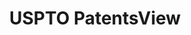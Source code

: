 ---
bigquery: https://console.cloud.google.com/bigquery?p=patents-public-data&d=patentsview&page=dataset
citation: Attribution should be given to PatentsView for use, distribution, or derivative
  works.
code: https://github.com/CSSIP-AIR/PatentsView-Code-Snippets/
contributors: USPTO
cost: None
description: 'PatentsView includes US patent data including raw data (summaries, applications,
  pregrant applications), disambugations of inventors and assignees, and inventor
  gender estimates.  Also foreign priority data, # of figures and sheets, and government
  interest statements.'
documentation: https://patentsview.org/query/builder-faqs
last_edit: Mon, 04 Apr 2022 19:02:57 GMT
location: https://patentsview.org/
maintained_by: USPTO
record_creation_timestamp: 12/2/2020 17:20:46
schema_fields: '[''disamb_inventor_id_20190820'', ''rawlocation_id'', ''citation_id'',
  ''publication_number'', ''disamb_inventor_id_20180528'', ''country_transformed'',
  ''num_claims'', ''deceased'', ''county'', ''section'', ''level_three'', ''uuid'',
  ''dependent'', ''city'', ''inventor_id'', ''sector_title'', ''latitude'', ''doctype'',
  ''application_id'', ''lapse_of_patent'', ''exemplary'', ''latlong'', ''disamb_assignee_id_20200331'',
  ''gi_statement'', ''status'', ''rel_id'', ''contract_award_number'', ''abstract'',
  ''subclass_id'', ''id'', ''category'', ''disamb_inventor_id_20191008'', ''f371_date'',
  ''_102_date'', ''level_two'', ''f102_date'', ''state_fips'', ''section_id'', ''disamb_inventor_id_20181127'',
  ''length'', ''group_id'', ''disamb_inventor_id_20171226'', ''rule_47'', ''classification_status'',
  ''lawyer_id'', ''withdrawn'', ''text'', ''county_fips'', ''subcategory_id'', ''action_date'',
  ''fname'', ''classification_data_source'', ''patent_id'', ''disamb_inventor_id_20200630'',
  ''disamb_inventor_id_20191231'', ''subclass'', ''level_one'', ''role'', ''term_grant'',
  ''designation'', ''num_sheets'', ''disamb_inventor_id_20190312'', ''name_last'',
  ''subsection_id'', ''applicant_type'', ''disamb_assignee_id_20191231'', ''group'',
  ''num_figures'', ''type'', ''disamb_inventor_id_20200331'', ''disclaimer_date'',
  ''term_disclaimer'', ''assignee_id'', ''title'', ''attribution_status'', ''relkind'',
  ''disamb_assignee_id_20200630'', ''series_code'', ''disamb_inventor_id_20170808'',
  ''field_title'', ''_371_date'', ''name_first'', ''reldocno'', ''location_id'', ''main_group'',
  ''disamb_assignee_id_20191008'', ''classification_value'', ''disamb_assignee_id_20190820'',
  ''ipc_class'', ''kind'', ''filename'', ''rawassignee_id'', ''disamb_assignee_id_20181127'',
  ''classification_level'', ''country'', ''lname'', ''ipc_version_indicator'', ''symbol_position'',
  ''field_id'', ''disamb_assignee_id_20190312'', ''mainclass_id'', ''doc_type'', ''longitude'',
  ''organization'', ''subgroup'', ''subgroup_id'', ''organization_id'', ''number'',
  ''male_flag'', ''latin_name'', ''male'', ''disamb_inventor_id_20200929'', ''rawinventor_id'',
  ''disamb_inventor_id_20201229'', ''term_extension'', ''date'', ''category_id'',
  ''name'', ''sequence'', ''num'', ''state'', ''variety'', ''disamb_assignee_id_20200929'',
  ''disamb_inventor_id_20170307'', ''disamb_inventor_id_20171003'']'
shortname: patentsview
tags:
- disambiguation
- United States
- gender
terms_of_use: Creative Commons Attribution 4.0 International License.
timeframe: 1963-1999
title: USPTO PatentsView
uuid: cf1780b1-e265-4e49-8d1d-83b9cfe0fd9a
---